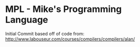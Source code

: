 MPL - Mike's Programming Language
============

Initial Commit based off of code from: http://www.labouseur.com/courses/compilers/compilers/alan/